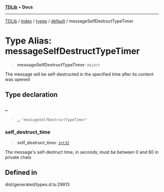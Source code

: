 [**TDLib**](../../../../../../README.md) • **Docs**

***

[TDLib](../../../../../../modules.md) / [index](../../../../../README.md) / [types](../../../README.md) / [default](../README.md) / messageSelfDestructTypeTimer

# Type Alias: messageSelfDestructTypeTimer

> **messageSelfDestructTypeTimer**: `object`

The message will be self-destructed in the specified time after its content was opened

## Type declaration

### \_

> **\_**: `"messageSelfDestructTypeTimer"`

### self\_destruct\_time

> **self\_destruct\_time**: [`int32`](int32.md)

The message's self-destruct time, in seconds; must be between 0 and 60 in private chats

## Defined in

dist/generated/types.d.ts:29913
